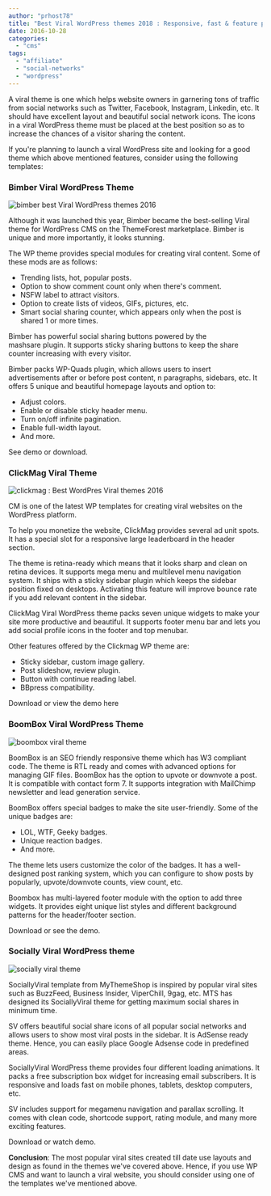 ```yaml
---
author: "prhost78"
title: "Best Viral WordPress themes 2018 : Responsive, fast & feature packed"
date: 2016-10-28
categories: 
  - "cms"
tags: 
  - "affiliate"
  - "social-networks"
  - "wordpress"
---
```


A viral theme is one which helps website owners in garnering tons of traffic from social networks such as Twitter, Facebook, Instagram, Linkedin, etc. It should have excellent layout and beautiful social network icons. The icons in a viral WordPress theme must be placed at the best position so as to increase the chances of a visitor sharing the content.

If you're planning to launch a viral WordPress site and looking for a good theme which above mentioned features, consider using the following templates:

### Bimber Viral WordPress Theme

![bimber best Viral WordPress themes 2016](images/bimber.jpg)

Although it was launched this year, Bimber became the best-selling Viral theme for WordPress CMS on the ThemeForest marketplace. Bimber is unique and more importantly, it looks stunning.

The WP theme provides special modules for creating viral content. Some of these mods are as follows:

- Trending lists, hot, popular posts.
- Option to show comment count only when there's comment.
- NSFW label to attract visitors.
- Option to create lists of videos, GIFs, pictures, etc.
- Smart social sharing counter, which appears only when the post is shared 1 or more times.

Bimber has powerful social sharing buttons powered by the mashsare plugin. It supports sticky sharing buttons to keep the share counter increasing with every visitor.

Bimber packs WP-Quads plugin, which allows users to insert advertisements after or before post content, n paragraphs, sidebars, etc. It offers 5 unique and beautiful homepage layouts and option to:

- Adjust colors.
- Enable or disable sticky header menu.
- Turn on/off infinite pagination.
- Enable full-width layout.
- And more.

See demo or download.

### ClickMag Viral Theme

![clickmag : Best WordPres Viral themes 2016](images/Clickmag.jpg)

CM is one of the latest WP templates for creating viral websites on the WordPress platform.

To help you monetize the website, ClickMag provides several ad unit spots. It has a special slot for a responsive large leaderboard in the header section.

The theme is retina-ready which means that it looks sharp and clean on retina devices. It supports mega menu and multilevel menu navigation system. It ships with a sticky sidebar plugin which keeps the sidebar position fixed on desktops. Activating this feature will improve bounce rate if you add relevant content in the sidebar.

ClickMag Viral WordPress theme packs seven unique widgets to make your site more productive and beautiful. It supports footer menu bar and lets you add social profile icons in the footer and top menubar.

Other features offered by the Clickmag WP theme are:

- Sticky sidebar, custom image gallery.
- Post slideshow, review plugin.
- Button with continue reading label.
- BBpress compatibility.

Download or view the demo here

### BoomBox Viral WordPress Theme

![boombox viral theme](images/boombox.jpg)

BoomBox is an SEO friendly responsive theme which has W3 compliant code. The theme is RTL ready and comes with advanced options for managing GIF files. BoomBox has the option to upvote or downvote a post. It is compatible with contact form 7. It supports integration with MailChimp newsletter and lead generation service.

BoomBox offers special badges to make the site user-friendly. Some of the unique badges are:

- LOL, WTF, Geeky badges.
- Unique reaction badges.
- And more.

The theme lets users customize the color of the badges. It has a well-designed post ranking system, which you can configure to show posts by popularly, upvote/downvote counts, view count, etc.

Boombox has multi-layered footer module with the option to add three widgets. It provides eight unique list styles and different background patterns for the header/footer section.

Download or see the demo.

### Socially Viral WordPress theme

![socially viral theme](images/Socially-Viral-theme.jpg)

SociallyViral template from MyThemeShop is inspired by popular viral sites such as BuzzFeed, Business Insider, ViperChill, 9gag, etc. MTS has designed its SociallyViral theme for getting maximum social shares in minimum time.

SV offers beautiful social share icons of all popular social networks and allows users to show most viral posts in the sidebar. It is AdSense ready theme. Hence, you can easily place Google Adsense code in predefined areas.

SociallyViral WordPress theme provides four different loading animations. It packs a free subscription box widget for increasing email subscribers. It is responsive and loads fast on mobile phones, tablets, desktop computers, etc.

SV includes support for megamenu navigation and parallax scrolling. It comes with clean code, shortcode support, rating module, and many more exciting features.

Download or watch demo.

**Conclusion**: The most popular viral sites created till date use layouts and design as found in the themes we've covered above. Hence, if you use WP CMS and want to launch a viral website, you should consider using one of the templates we've mentioned above.
